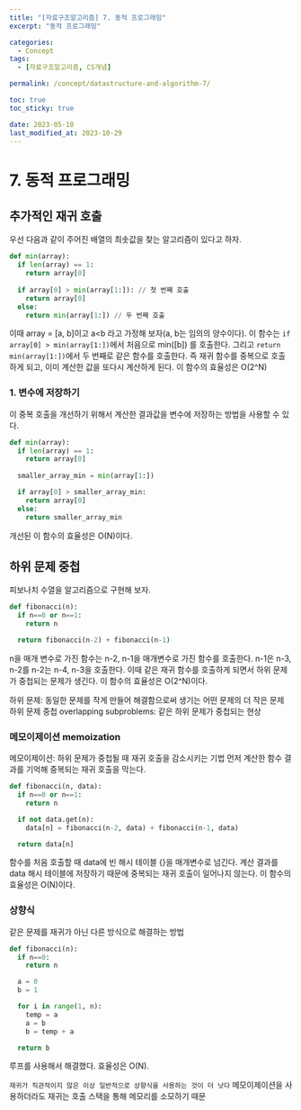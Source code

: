```yaml
---
title: "[자료구조알고리즘] 7. 동적 프로그래밍"
excerpt: "동적 프로그래밍"

categories:
  - Concept
tags:
  - [자료구조알고리즘, CS개념]

permalink: /concept/datastructure-and-algorithm-7/

toc: true
toc_sticky: true

date: 2023-05-10
last_modified_at: 2023-10-29
---
```

# 7. 동적 프로그래밍 

## 추가적인 재귀 호출 

우선 다음과 같이 주어진 배열의 최솟값을 찾는 알고리즘이 있다고 하자.
``` python
def min(array):
  if len(array) == 1:
    return array[0]
  
  if array[0] > min(array[1:]): // 첫 번째 호출
    return array[0]
  else:
    return min(array[1:]) // 두 번째 호출
```
이때 array = [a, b]이고 a<b 라고 가정해 보자(a, b는 임의의 양수이다).
이 함수는 `if array[0] > min(array[1:])`에서 처음으로 min([b]) 를 호출한다.
그리고 `return min(array[1:])`에서 두 번째로 같은 함수를 호출한다.
즉 재귀 함수를 중복으로 호출하게 되고, 이미 계산한 값을 또다시 계산하게 된다.
이 함수의 효율성은 O(2^N) 

### 1. 변수에 저장하기 

이 중복 호출을 개선하기 위해서 계산한 결과값을 변수에 저장하는 방법을 사용할 수 있다.
``` python
def min(array):
  if len(array) == 1:
    return array[0]
  
  smaller_array_min = min(array[1:]) 

  if array[0] > smaller_array_min:
    return array[0]
  else:
    return smaller_array_min
```
개선된 이 함수의 효율성은 O(N)이다. 

## 하위 문제 중첩
피보나치 수열을 알고리즘으로 구현해 보자.
``` python
def fibonacci(n):
  if n==0 or n==1:
    return n 

  return fibonacci(n-2) + fibonacci(n-1)
```
n을 매개 변수로 가진 함수는 n-2, n-1을 매개변수로 가진 함수를 호출한다.
n-1은 n-3, n-2를
n-2는 n-4, n-3을 호출한다.
이때 같은 재귀 함수를 호출하게 되면서 하위 문제가 중첩되는 문제가 생긴다.
이 함수의 효율성은 O(2^N)이다. 

하위 문제: 동일한 문제를 작게 만들어 해결함으로써 생기는 어떤 문제의 더 작은 문제
하위 문제 중첩 overlapping subproblems: 같은 하위 문제가 중첩되는 현상


### 메모이제이션 memoization
메모이제이션: 하위 문제가 중첩될 때 재귀 호출을 감소시키는 기법
먼저 계산한 함수 결과를 기억해 중복되는 재귀 호출을 막는다. 

``` python
def fibonacci(n, data):
  if n==0 or n==1:
    return n 

  if not data.get(n):
    data[n] = fibonacci(n-2, data) + fibonacci(n-1, data) 

  return data[n]
```
함수를 처음 호출할 때 data에 빈 해시 테이블 {}을 매개변수로 넘긴다.
계산 결과를 data 해시 테이블에 저장하기 때문에 중복되는 재귀 호출이 일어나지 않는다.
이 함수의 효율성은 O(N)이다. 

### 상향식
같은 문제를 재귀가 아닌 다른 방식으로 해결하는 방법 

``` python
def fibonacci(n):
  if n==0:
    return n 

  a = 0
  b = 1 

  for i in range(1, n):
    temp = a
    a = b
    b = temp + a 

  return b
```
루프를 사용해서 해결했다.
효율성은 O(N). 

`재귀가 직관적이지 않은 이상 일반적으로 상향식을 사용하는 것이 더 낫다`
메모이제이션을 사용하더라도 재귀는 호출 스택을 통해 메모리를 소모하기 때문